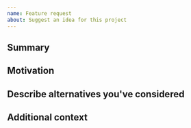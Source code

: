 ```yaml
---
name: Feature request
about: Suggest an idea for this project
---
```


<!--

Have you read cpn-pdr-api's Code of Conduct? By filing an Issue, you are expected to comply with it, including treating everyone with respect: https://github.com/digicatapult/cpn-pdr-api/.github/blob/master/CODE_OF_CONDUCT.md

---
Also note that the Digital Catapult team has finite resources so it's unlikely that we'll work on feature requests. If we're interested in a particular feature however, we'll follow up and ask you to submit an RFC to talk about it in more detail.

-->

## Summary

<!-- One paragraph explanation of the feature. -->

## Motivation

<!-- Why are we doing this? What use cases does it support? What is the expected outcome? -->

## Describe alternatives you've considered

<!-- A clear and concise description of the alternative solutions you've considered. Be sure to explain why cpn-pdr-api's existing customizability isn't suitable for this feature. -->

## Additional context

<!-- Add any other context or screenshots about the feature request here. -->

